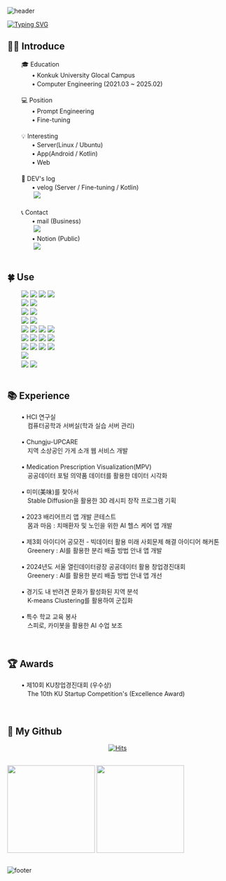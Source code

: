![header](https://capsule-render.vercel.app/api?type=waving&color=6994CDEE&&height=180)

[![Typing SVG](https://readme-typing-svg.demolab.com?font=Alkatra&weight=500&size=45&duration=3500&pause=3&color=6994CDEE&center=true&vCenter=false&multiline=true&repeat=true&width=1000&&&fontAlignY=20&height=100&lines=Welcome+to+kk21's+GitHub!%20%20👋)](https://git.io/typing-svg)

## 🙍‍♀️ Introduce

<div align = "left">
   　 　🎓 Education<br>
    　　　　• Konkuk University Glocal Campus <br>
    　　　　• Computer Engineering (2021.03 ~ 2025.02)<br><br>
   　 　💻️ Position <br>
    　　　　• Prompt Engineering<br>
    　　　　• Fine-tuning<br><br>
   　 　💡 Interesting <br>
    　　　　• Server(Linux / Ubuntu)<br>
    　　　　• App(Android / Kotlin)<br>
    　　　　• Web<br><br>
   　 　📝 DEV's log<br>
    　　　　• velog (Server / Fine-tuning / Kotlin)<br>
            　　　　 <a href="https://velog.io/@kk21">
                    <img src="https://img.shields.io/badge/Velog-20c997?style=for-the-badge&logo=Vimeo&logoColor=white"> 
                  </a><br><br>
   　 　📞 Contact<br>
    　　　　• mail (Business)<br>
            　　　　 <a href="mailto:22bkk21@gmail.com">
                    <img src="https://img.shields.io/badge/Gmail-EA4335?style=for-the-badge&logo=Gmail&logoColor=white"> 
                  </a><br>
    　　　　• Notion (Public)<br>
            　　　　 <a href="[https://meowing-football-283.notion.site/4f7f7d05512d4872b962f14b1f01f0c6">
                    <img src="https://img.shields.io/badge/Notion-181717?style=for-the-badge&logo=Notion&logoColor=white">
                  </a>
    
</div>
<br>

## 🍀 Use

<div align = "left">
   　 　<img src="https://img.shields.io/badge/Git-F05032?logo=git&logoColor=white">
    <img src="https://img.shields.io/badge/Figma-F24E1E?logo=figma&logoColor=white">
    <img src="https://img.shields.io/badge/html5-E34F26?logo=html5&logoColor=white">
    <img src="https://img.shields.io/badge/Ubuntu-E95420?logo=Ubuntu&logoColor=white">
    <br>
   　 　<img src="https://img.shields.io/badge/Jupyter-F37626?logo=Jupyter&logoColor=white">
    <img src="https://img.shields.io/badge/Tableau-E97627?logo=Tableau&logoColor=white">
    <br>
   　 　<img src="https://img.shields.io/badge/linux-FCC624?logo=linux&logoColor=black">
    <img src="https://img.shields.io/badge/javascript-F7DF1E?logo=javascript&logoColor=black">
    <br>
   　 　<img src="https://img.shields.io/badge/Android%20Studio-3DDC84?logo=Android%20Studio&logoColor=white">
    <img src="https://img.shields.io/badge/Anaconda-44A833?logo=anaconda&logoColor=white">
    <br>
   　 　<img src="https://img.shields.io/badge/Visual Studio Code-007ACC?logo=visual-studio-code&logoColor=white">
    <img src="https://img.shields.io/badge/R-276DC3?logo=R&logoColor=white">
    <img src="https://img.shields.io/badge/css-1572B6?logo=css3&logoColor=white">
    <img src="https://img.shields.io/badge/JQuery-0769AD?logo=jquery&logoColor=white">
    <br>
   　 　<img src="https://img.shields.io/badge/Java-007396?logo=Java&logoColor=white">
    <img src="https://img.shields.io/badge/C++-3776AB?logo=C%2B%2B&logoColor=white"/>
    <img src="https://img.shields.io/badge/Python-3776AB?logo=python&logoColor=white"> 
    <img src="https://img.shields.io/badge/mysql-4479A1?logo=mysql&logoColor=white">
    <br>
   　 　<img src="https://img.shields.io/badge/Koltin-7F52FF?logo=Koltin&logoColor=white"/>
    <img src="https://img.shields.io/badge/php-777BB4?logo=php&logoColor=white">
    <img src="https://img.shields.io/badge/Visual Studio-5C2D91?logo=visual-studio&logoColor=white">
    <img src="https://img.shields.io/badge/Eclipse IDE-2C2255?logo=eclipse-ide&logoColor=white">
    <br>
   　 　<img src="https://img.shields.io/badge/C-A8B9CC?logo=C&logoColor=white"/>
    <br>
   　 　<img src="https://img.shields.io/badge/IntelliJ IDEA-000000?logo=intellij-idea&logoColor=white">
    <img src="https://img.shields.io/badge/GitHub-181717?logo=github&logoColor=white">
    <br>
</div>
<br>

## 📚 Experience
<div align = "left">
   　 　•  HCI 연구실<br>
    　　　 컴퓨터공학과 서버실(학과 실습 서버 관리)<br><br>
   　 　•  Chungju-UPCARE<br>
    　　　 지역 소상공인 가게 소개 웹 서비스 개발<br><br>
   　 　•  Medication Prescription Visualization(MPV)<br>
    　　　 공공데이터 포털 의약품 데이터를 활용한 데이터 시각화<br><br>
   　 　•  미미(美味)를 찾아서<br>
    　　　 Stable Diffusion을 활용한 3D 레시피 창작 프로그램 기획<br><br>
   　 　•  2023 배리어프리 앱 개발 콘테스트 <br>
    　　　 몸과 마음 : 치매환자 및 노인을 위한 AI 헬스 케어 앱 개발<br><br>
   　 　•  제3회 아이디어 공모전 - 빅데이터 활용 미래 사회문제 해결 아이디어 해커톤<br>
    　　　 Greenery : AI를 활용한 분리 배출 방법 안내 앱 개발<br><br>
   　 　•  2024년도 서울 열린데이터광장 공공데이터 활용 창업경진대회<br>
    　　　 Greenery : AI를 활용한 분리 배출 방법 안내 앱 개선<br><br>
   　 　•  경기도 내 반려견 문화가 활성화된 지역 분석<br>
    　　　 K-means Clustering를 활용하여 군집화<br><br>
   　 　•  특수 학교 교육 봉사<br>
    　　　 스피로, 카미봇을 활용한 AI 수업 보조<br><br>
</div>
<br>

## 🏆 Awards
<div align = "left">
   　 　•  제10회 KU창업경진대회 (우수상)<br>
    　　　 The 10th KU Startup Competition's (Excellence Award)<br><br>
</div>
<br>

## 🫧 My Github

<div align = "center">

[![Hits](https://hits.seeyoufarm.com/api/count/incr/badge.svg?url=https%3A%2F%2Fgithub.com%2Fbkk21&count_bg=%239ED0FF&title_bg=%23555555&icon=reactos.svg&icon_color=%239ED0FF&title=visit&edge_flat=false)](https://hits.seeyoufarm.com)

<br>

<div align = "center" style="display:flex; flex-direction:row;">
  <a>
    <img height=200 align="center" src="https://github-readme-stats.vercel.app/api?username=bkk21&include_all_commits=true&count_private=true&show_icons=true&hide_border=true&rank_icon=github&custom_title=Git%20Stats&theme=transparent" />
    <img height=200 align="center" src="https://github-readme-stats.vercel.app/api/top-langs?username=bkk21&layout=compact&langs_count=8&hide_border=true&card_width=320&count_private=true&theme=transparent" />
  </a>
</div>

<br>
</div>

![footer](https://capsule-render.vercel.app/api?type=waving&&&color=6994CDEE&height=180&section=footer&fontSize=50&animation=fadeIn&)
